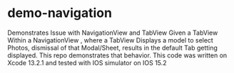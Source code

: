 # demo-navigation
Demonstrates Issue with NavigationView and TabView
Given a TabView Within a NavigationView , where a TabView Displays a model to select Photos,
dismissal of that Modal/Sheet, results in the default Tab getting displayed. 
This repo demonstrates that behavior.
This code was written on Xcode 13.2.1 and tested with IOS simulator on IOS 15.2
